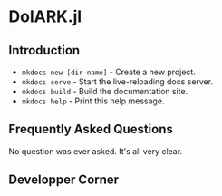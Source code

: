 # DolARK.jl


## Introduction

* `mkdocs new [dir-name]` - Create a new project.
* `mkdocs serve` - Start the live-reloading docs server.
* `mkdocs build` - Build the documentation site.
* `mkdocs help` - Print this help message.


## Frequently Asked Questions

No question was ever asked. It's all very clear.


## Developper Corner
